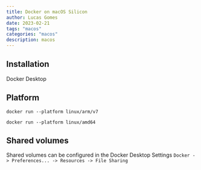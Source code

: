 ```yaml
---
title: Docker on macOS Silicon
author: Lucas Gomes
date: 2023-02-21
tags: "macos"
categories: "macos"
description: macos
---
```

## Installation

Docker Desktop

## Platform

```
docker run --platform linux/arm/v7

docker run --platform linux/amd64
```

## Shared volumes

Shared volumes can be configured in the Docker Desktop Settings `Docker -> Preferences... -> Resources -> File Sharing`
